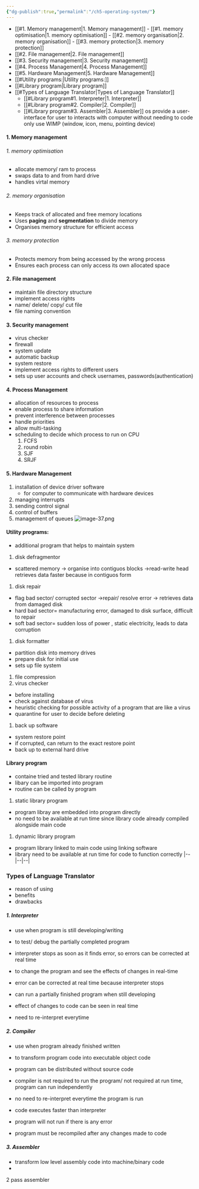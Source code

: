 ```yaml
---
{"dg-publish":true,"permalink":"/ch5-operating-system/"}
---
```


- [[#1. Memory management|1. Memory management]]
		- [[#1. memory optimisation|1. memory optimisation]]
		- [[#2. memory organisation|2. memory organisation]]
		- [[#3. memory protection|3. memory protection]]
- [[#2. File management|2. File management]]
- [[#3.  Security management|3.  Security management]]
- [[#4. Process Management|4. Process Management]]
- [[#5. Hardware Management|5. Hardware Management]]
- [[#Utility programs:|Utility programs:]]
- [[#Library program|Library program]]
- [[#Types of Language Translator|Types of Language Translator]]
	- [[#Library program#1. Interpreter|1. Interpreter]]
	- [[#Library program#2. Compiler|2. Compiler]]
	- [[#Library program#3. Assembler|3. Assembler]]
os provide a user-interface for user to interacts with computer without needing to code
only use WIMP (window, icon, menu, pointing device)
#### 1. Memory management
###### 1. memory optimisation
- allocate memory/ ram to process
- swaps data to and from hard drive
- handles virtal memory
###### 2. memory organisation
- Keeps track of allocated and free memory locations
- Uses **paging** and **segmentation** to divide memory
- Organises memory structure for efficient access
###### 3. memory protection
- Protects memory from being accessed by the wrong process
- Ensures each process can only access its own allocated space
#### 2. File management
- maintain file directory structure
- implement access rights 
- name/ delete/ copy/ cut file
- file naming convention
#### 3.  Security management
- virus checker
- firewall
- system update
- automatic backup
- system restore
- implement access rights to different users
- sets up user accounts and check usernames, passwords(authentication)

#### 4. Process Management
- allocation of resources to process
- enable process to share information
- prevent interference between processes
- handle  priorities
- allow multi-tasking
- scheduling to decide which process to run on CPU
	1. FCFS
	2. round robin
	3. SJF
	4. SRJF
 



#### 5. Hardware Management
1. installation of device driver software
	- for computer to communicate with hardware devices
2. managing interrupts 
3. sending control signal
4. control of buffers
5. management of queues
![image-37.png](/img/user/Pics/image-37.png)

#### Utility programs:
- additional program that helps to maintain system
1. disk defragmentor
- scattered memory -> organise into contiguos blocks ->read-write head retrieves data faster because in contiguos form  

1. disk repair
- flag bad sector/ corrupted sector ->repair/ resolve error -> retrieves data from damaged disk
- hard bad sector= manufacturing error, damaged to disk surface, difficult to repair
- soft bad sector= sudden loss of power , static electricity, leads to data corruption

1. disk formatter
- partition disk into memory drives
- prepare disk for initial use
- sets up file system

1. file compression
2. virus checker
- before installing
- check against database of virus
- heuristic checking for possible activity of a program that are like a virus
- quarantine for user to decide before deleting

1. back up software
- system restore point 
- if corrupted, can return to the exact restore point
- back up to external hard drive

#### Library program
 - containe tried and tested library routine
 - libary can be imported into program
 - routine can be called by program

1. static library program
- program libray are embedded into program directly
- no need to be available at run time since library code already compiled alongside main code

1. dynamic library program
- program library linked to main code using linking software
- library need to be available at run time for code to function correctly
 |--|--|--|
### Types of Language Translator
- reason of using
- benefits
- drawbacks
##### 1. Interpreter
- use when program is still developing/writing
- to test/ debug the partially completed program
- interpreter stops as soon as it finds error, so errors can be corrected at real time 
- to change the program and see the effects of changes in real-time

- error can be corrected at real time because interpreter stops
- can run a partially finished program when still developing
- effect of changes to code can be seen in real time

- need to re-interpret everytime 
##### 2. Compiler
- use when program already finished written
- to transform program code into executable object code

- program can be distributed without source code
- compiler is not required to run the program/ not required at run time, program can run independently
- no need to re-interpret everytime the program is run
- code executes faster than interpreter

- program will not run if there is any error
- program must be recompiled after any changes made to code


##### 3. Assembler
- transform low level assembly code into machine/binary code
- 
2 pass assembler